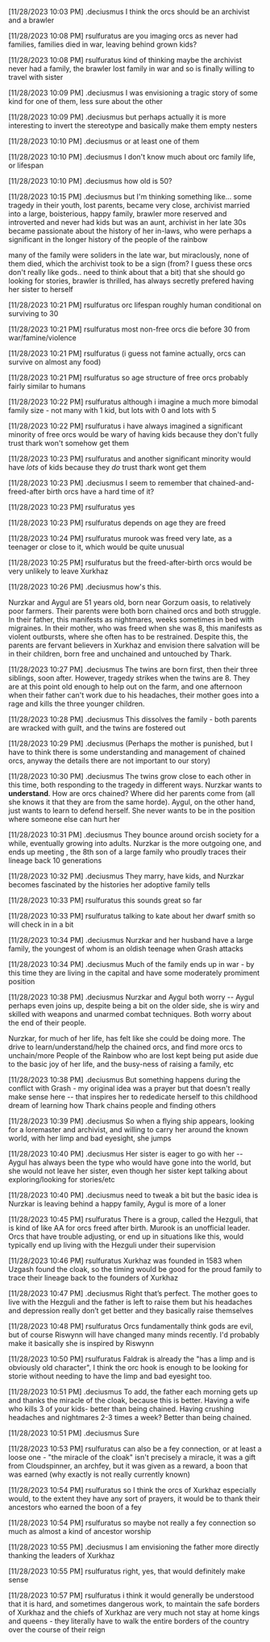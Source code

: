 

[11/28/2023 10:03 PM] .deciusmus
I think the orcs should be an archivist and a brawler


[11/28/2023 10:08 PM] rsulfuratus
are you imaging orcs as never had families, families died in war, leaving behind grown kids?


[11/28/2023 10:08 PM] rsulfuratus
kind of thinking maybe the archivist never had a family, the brawler lost family in war and so is finally willing to travel with sister


[11/28/2023 10:09 PM] .deciusmus
I was envisioning a tragic story of some kind for one of them, less sure about the other


[11/28/2023 10:09 PM] .deciusmus
but perhaps actually it is more interesting to invert the stereotype and basically make them empty nesters


[11/28/2023 10:10 PM] .deciusmus
or at least one of them


[11/28/2023 10:10 PM] .deciusmus
I don't know much about orc family life, or lifespan


[11/28/2023 10:10 PM] .deciusmus
how old is 50?


[11/28/2023 10:15 PM] .deciusmus
but I'm thinking something like... some tragedy in their youth, lost parents, became very close, archivist married into a large, boisterious, happy family, brawler more reserved and introverted and never had kids but was an aunt, archivist in her late 30s became passionate about the history of her in-laws, who were perhaps a significant in the longer history of the people of the rainbow

many of the family were soliders in the late war, but miraclously, none of them died, which the archivist took to be a sign (from? I guess these orcs don't really like gods.. need to think about that a bit) that she should go looking for stories, brawler is thrilled, has always secretly prefered having her sister to herself


[11/28/2023 10:21 PM] rsulfuratus
orc lifespan roughly human conditional on surviving to 30


[11/28/2023 10:21 PM] rsulfuratus
most non-free orcs die before 30 from war/famine/violence


[11/28/2023 10:21 PM] rsulfuratus
(i guess not famine actually, orcs can survive on almost any food)


[11/28/2023 10:21 PM] rsulfuratus
so age structure of free orcs probably fairly similar to humans


[11/28/2023 10:22 PM] rsulfuratus
although i imagine a much more bimodal family size - not many with 1 kid, but lots with 0 and lots with 5


[11/28/2023 10:22 PM] rsulfuratus
i have always imagined a significant minority of free orcs would be wary of having kids because they don't fully trust thark won't somehow get them


[11/28/2023 10:23 PM] rsulfuratus
and another significant minority would have *lots* of kids because they *do* trust thark wont get them


[11/28/2023 10:23 PM] .deciusmus
I seem to remember that chained-and-freed-after birth orcs have a hard time of it?


[11/28/2023 10:23 PM] rsulfuratus
yes


[11/28/2023 10:23 PM] rsulfuratus
depends on age they are freed


[11/28/2023 10:24 PM] rsulfuratus
murook was freed very late, as a teenager or close to it, which would be quite unusual


[11/28/2023 10:25 PM] rsulfuratus
but the freed-after-birth orcs would be very unlikely to leave Xurkhaz


[11/28/2023 10:26 PM] .deciusmus
how's this.

Nurzkar and Aygul are 51 years old, born near Gorzum oasis, to relatively poor farmers. Their parents were both born chained orcs and both struggle. In their father, this manifests as nightmares, weeks sometimes in bed with migraines. In their mother, who was freed when she was 8, this manifests as violent outbursts, where she often has to be restrained. Despite this, the parents are fervant believers in Xurkhaz and envision there salvation will be in their children, born free and unchained and untouched by Thark.


[11/28/2023 10:27 PM] .deciusmus
The twins are born first, then their three siblings, soon after. However, tragedy strikes when the twins are 8. They are at this point old enough to help out on the farm, and one afternoon when their father can't work due to his headaches, their mother goes into a rage and kills the three younger children.


[11/28/2023 10:28 PM] .deciusmus
This dissolves the family - both parents are wracked with guilt, and the twins are fostered out


[11/28/2023 10:29 PM] .deciusmus
(Perhaps the mother is punished, but I have to think there is some understanding and management of chained orcs, anyway the details there are not important to our story)


[11/28/2023 10:30 PM] .deciusmus
The twins grow close to each other in this time, both responding to the tragedy in different ways. Nurzkar wants to **understand**. How are orcs chained? Where did her parents come from (all she knows it that they are from the same horde). Aygul, on the other hand, just wants to learn to defend herself. She never wants to be in the position where someone else can hurt her


[11/28/2023 10:31 PM] .deciusmus
They bounce around orcish society for a while, eventually growing into adults. Nurzkar is the more outgoing one, and ends up meeting <some name>, the 8th son of a large family who proudly traces their lineage back 10 generations


[11/28/2023 10:32 PM] .deciusmus
They marry, have kids, and Nurzkar becomes fascinated by the histories her adoptive family tells


[11/28/2023 10:33 PM] rsulfuratus
this sounds great so far


[11/28/2023 10:33 PM] rsulfuratus
talking to kate about her dwarf smith so will check in in a bit


[11/28/2023 10:34 PM] .deciusmus
Nurzkar and her husband have a large family, the youngest of whom is an oldish teenage when Grash attacks


[11/28/2023 10:34 PM] .deciusmus
Much of the family ends up in war - by this time they are living in the capital and have some moderately promiment position


[11/28/2023 10:38 PM] .deciusmus
Nurzkar and Aygul both worry -- Aygul perhaps even joins up, despite being a bit on the older side, she is wiry and skilled with weapons and unarmed combat techniques. Both worry about the end of their people. 

Nurzkar, for much of her life, has felt like she could be doing more. The drive to learn/understand/help the chained orcs, and find more orcs to unchain/more People of the Rainbow who are lost kept being put aside due to the basic joy of her life, and the busy-ness of raising a family, etc


[11/28/2023 10:38 PM] .deciusmus
But something happens during the conflict with Grash - my original idea was a prayer but that doesn't really make sense here -- that inspires her to rededicate herself to this childhood dream of learning how Thark chains people and finding others


[11/28/2023 10:39 PM] .deciusmus
So when a flying ship appears, looking for a loremaster and archivist, and willing to carry her around the known world, with her limp and bad eyesight, she jumps


[11/28/2023 10:40 PM] .deciusmus
Her sister is eager to go with her -- Aygul has always been the type who would have gone into the world, but she would not leave her sister, even though her sister kept talking about exploring/looking for stories/etc


[11/28/2023 10:40 PM] .deciusmus
need to tweak a bit but the basic idea is Nurzkar is leaving behind a happy family, Aygul is more of a loner


[11/28/2023 10:45 PM] rsulfuratus
There is a group, called the Hezguli, that is kind of like AA for orcs freed after birth. Murook is an unofficial leader. Orcs that have trouble adjusting, or end up in situations like this, would typically end up living with the Hezguli under their supervision


[11/28/2023 10:46 PM] rsulfuratus
Xurkhaz was founded in 1583 when Uzgash found the cloak, so the timing would be good for the proud family to trace their lineage back to the founders of Xurkhaz


[11/28/2023 10:47 PM] .deciusmus
Right that’s perfect. The mother goes to live with the Hezguli and the father is left to raise them but his headaches and depression really don’t get better and they basically raise themselves


[11/28/2023 10:48 PM] rsulfuratus
Orcs fundamentally think gods are evil, but of course Riswynn will have changed many minds recently. I'd probably make it basically she is inspired by Riswynn


[11/28/2023 10:50 PM] rsulfuratus
Faldrak is already the "has a limp and is obviously old character", I think the orc hook is enough to be looking for storie without needing to have the limp and bad eyesight too.


[11/28/2023 10:51 PM] .deciusmus
To add, the father each morning gets up and thanks the miracle of the cloak, because this is better. Having a wife who kills 3 of your kids- better than being chained. Having crushing headaches and nightmares 2-3 times a week? Better than being chained.


[11/28/2023 10:51 PM] .deciusmus
Sure


[11/28/2023 10:53 PM] rsulfuratus
can also be a fey connection, or at least a loose one  - "the miracle of the cloak" isn't precisely a miracle, it was a gift from Cloudspinner, an archfey, but it was given as a reward, a boon that was earned (why exactly is not really currently known)


[11/28/2023 10:54 PM] rsulfuratus
so I think the orcs of Xurkhaz especially would, to the extent they have any sort of prayers, it would be to thank their ancestors who earned the boon of a fey


[11/28/2023 10:54 PM] rsulfuratus
so maybe not really a fey connection so much as almost a kind of ancestor worship


[11/28/2023 10:55 PM] .deciusmus
I am envisioning the father more directly thanking the leaders of Xurkhaz


[11/28/2023 10:55 PM] rsulfuratus
right, yes, that would definitely make sense


[11/28/2023 10:57 PM] rsulfuratus
i think it would generally be understood that it is hard, and sometimes dangerous work, to maintain the safe borders of Xurkhaz and the chiefs of Xurkhaz are very much not stay at home kings and queens - they literally have to walk the entire borders of the country over the course of their reign


